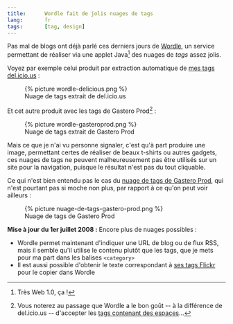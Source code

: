 ```yaml
--- 
title:      Wordle fait de jolis nuages de tags 
lang:       fr 
tags:       [tag, design]
---
```


Pas mal de blogs ont déjà parlé ces derniers jours de [Wordle](http://wordle.net/), un service permettant de réaliser via une applet Java[^1] des nuages de *tags* assez jolis.

[^1]: Très Web 1.0, ça !

Voyez par exemple celui produit par extraction automatique de [mes tags del.icio.us](http://del.icio.us/nhoizey) :

<figure>
  {% picture wordle-delicious.png %}
  <figcaption>
    Nuage de tags extrait de del.icio.us
  </figcaption>
</figure>


Et cet autre produit avec les tags de Gastero Prod[^2] :

<figure>
  {% picture wordle-gasteroprod.png %}
  <figcaption>
    Nuage de tags extrait de Gastero Prod
  </figcaption>
</figure>


Mais ce que je n'ai vu personne signaler, c'est qu'à part produire une image, permettant certes de réaliser de beaux t-shirts ou autres gadgets, ces nuages de tags ne peuvent malheureusement pas être utilisés sur un site pour la navigation, puisque le résultat n'est pas du tout cliquable.

Ce qui n'est bien entendu pas le cas du [nuage de tags de Gastero Prod](http://www.gasteroprod.com/#tagscloud), qui n'est pourtant pas si moche non plus, par rapport à ce qu'on peut voir ailleurs :

<figure>
  {% picture nuage-de-tags-gastero-prod.png %}
  <figcaption>
    Nuage de tags de Gastero Prod
  </figcaption>
</figure>


**Mise à jour du 1er juillet 2008 :** Encore plus de nuages possibles :

- Wordle permet maintenant d'indiquer une URL de blog ou de flux RSS, mais il semble qu'il utilise le contenu plutôt que les tags, que je mets pour ma part dans les balises `<category>`
- Il est aussi possible d'obtenir le texte correspondant à [ses tags Flickr](http://www.fluffykittens.com/wordle/) pour le copier dans Wordle


[^2]: Vous noterez au passage que Wordle a le bon goût -- à la différence de del.icio.us -- d'accepter les [tags contenant des espaces](http://wordle.net/faq#space)...
